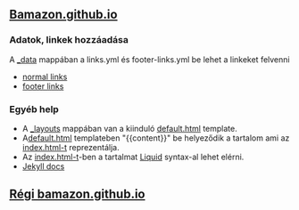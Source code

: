 ## [Bamazon.github.io](https://bamazon.github.io/)
### Adatok, linkek hozzáadása
A [_data](/_data) mappában a links.yml és footer-links.yml be lehet a linkeket felvenni
- [normal links](/_data/links.yml)
- [footer links](/_data/footer-links.yml)
### Egyéb help
- A [_layouts](/_layouts) mappában van a kiinduló [default.html](/_layouts/default.html) template.
- A[default.html](/_layouts/default.html) templateben "{{content}}" be helyeződik a tartalom ami az [index.html-t](/index.html) reprezentálja.
- Az [index.html-t](/index.html)-ben a tartalmat [Liquid](https://shopify.github.io/liquid/) syntax-al lehet elérni.
- [Jekyll docs](https://jekyllrb.com/docs/)

## [Régi bamazon.github.io](https://bamazon.github.io/old.html)
